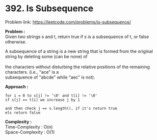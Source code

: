 # 392. Is Subsequence

Problem link: https://leetcode.com/problems/is-subsequence/

**Problem :**<br>
Given two strings s and t, return true if s is a subsequence of t, or false otherwise.<br>

A subsequence of a string is a new string that is formed from the original string by deleting some (can be none) of <br><br>the characters without disturbing the relative positions of the remaining characters. (i.e., "ace" is a <br>subsequence of "abcde" while "aec" is not).<br>

**Approach :**

```
for i = 0 to s[j] != '\0' and t[i] != '\0'
if s[j] == t[i] we increase j by 1

and then check j == s.length(), if it's return true
els return false

```

**Complexity :**<br>
Time-Complexity : O(n)<br>
Space-Complexity : O(1)<br>

